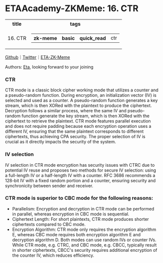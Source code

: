 # ETAAcademy-ZKMeme: 16. CTR

<table>
  <tr>
    <th>title</th>
    <th>tags</th>
  </tr>
  <tr>
    <td>16. CTR</td>
    <td>
      <table>
        <tr>
          <th>zk-meme</th>
          <th>basic</th>
          <th>quick_read</th>
          <td>ctr</td>
        </tr>
      </table>
    </td>
  </tr>
</table>

[Github](https://github.com/ETAAcademy)｜[Twitter](https://twitter.com/ETAAcademy)｜[ETA-ZK-Meme](https://github.com/ETAAcademy/ETAAcademy-ZK-Meme)

Authors: [Eta](https://twitter.com/pwhattie), looking forward to your joining

### CTR

CTR mode is a classic block cipher working mode that utilizes a counter and a pseudo-random function. During encryption, an initialization vector (IV) is selected and used as a counter. A pseudo-random function generates a key stream, which is then XORed with the plaintext to produce the ciphertext. Decryption follows a similar process, where the same IV and pseudo-random function generate the key stream, which is then XORed with the ciphertext to retrieve the plaintext. CTR mode features parallel execution and does not require padding because each encryption operation uses a different IV, ensuring that the same plaintext corresponds to different ciphertexts, thus achieving CPA security. The proper selection of IV is crucial as it directly impacts the security of the system.

### IV selection

IV selection in CTR mode encryption has security issues with CTRC due to potential IV reuse and proposes two methods for secure IV selection: using a full-length IV or a half-length IV with a counter. RFC 3686 recommends a 128-bit IV with a fixed random portion and a counter, ensuring security and synchronicity between sender and receiver.

### CTR mode is superior to CBC mode for the following reasons:

- Parallelism: Encryption and decryption in CTR mode can be performed in parallel, whereas encryption in CBC mode is sequential.
- Ciphertext Length: For short plaintexts, CTR mode produces shorter ciphertexts compared to CBC mode.
- Encryption Algorithm: CTR mode only requires the encryption algorithm E, whereas CBC mode requires both encryption algorithm E and decryption algorithm D.
  Both modes can use random IVs or counter IVs. While CTR mode, e.g. CTRC, and CBC mode, e.g. CBCC, typically result in shorter ciphertexts, CBCC's security requires additional encryption of the counter IV, which reduces efficiency.
